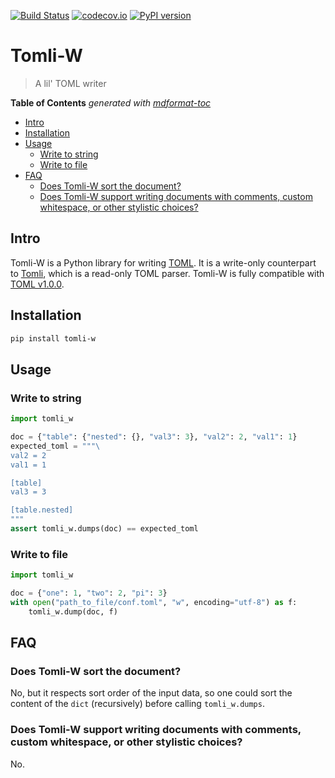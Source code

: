 [![Build Status](https://github.com/hukkin/tomli-w/workflows/Tests/badge.svg?branch=master)](https://github.com/hukkin/tomli-w/actions?query=workflow%3ATests+branch%3Amaster+event%3Apush)
[![codecov.io](https://codecov.io/gh/hukkin/tomli-w/branch/master/graph/badge.svg)](https://codecov.io/gh/hukkin/tomli-w)
[![PyPI version](https://img.shields.io/pypi/v/tomli-w)](https://pypi.org/project/tomli-w)

# Tomli-W

> A lil' TOML writer

**Table of Contents**  *generated with [mdformat-toc](https://github.com/hukkin/mdformat-toc)*

<!-- mdformat-toc start --slug=github --maxlevel=6 --minlevel=2 -->

- [Intro](#intro)
- [Installation](#installation)
- [Usage](#usage)
  - [Write to string](#write-to-string)
  - [Write to file](#write-to-file)
- [FAQ](#faq)
  - [Does Tomli-W sort the document?](#does-tomli-w-sort-the-document)
  - [Does Tomli-W support writing documents with comments, custom whitespace, or other stylistic choices?](#does-tomli-w-support-writing-documents-with-comments-custom-whitespace-or-other-stylistic-choices)

<!-- mdformat-toc end -->

## Intro<a name="intro"></a>

Tomli-W is a Python library for writing [TOML](https://toml.io).
It is a write-only counterpart to [Tomli](https://github.com/hukkin/tomli),
which is a read-only TOML parser.
Tomli-W is fully compatible with [TOML v1.0.0](https://toml.io/en/v1.0.0).

## Installation<a name="installation"></a>

```bash
pip install tomli-w
```

## Usage<a name="usage"></a>

### Write to string<a name="write-to-string"></a>

```python
import tomli_w

doc = {"table": {"nested": {}, "val3": 3}, "val2": 2, "val1": 1}
expected_toml = """\
val2 = 2
val1 = 1

[table]
val3 = 3

[table.nested]
"""
assert tomli_w.dumps(doc) == expected_toml
```

### Write to file<a name="write-to-file"></a>

```python
import tomli_w

doc = {"one": 1, "two": 2, "pi": 3}
with open("path_to_file/conf.toml", "w", encoding="utf-8") as f:
    tomli_w.dump(doc, f)
```

## FAQ<a name="faq"></a>

### Does Tomli-W sort the document?<a name="does-tomli-w-sort-the-document"></a>

No, but it respects sort order of the input data,
so one could sort the content of the `dict` (recursively) before calling `tomli_w.dumps`.

### Does Tomli-W support writing documents with comments, custom whitespace, or other stylistic choices?<a name="does-tomli-w-support-writing-documents-with-comments-custom-whitespace-or-other-stylistic-choices"></a>

No.

